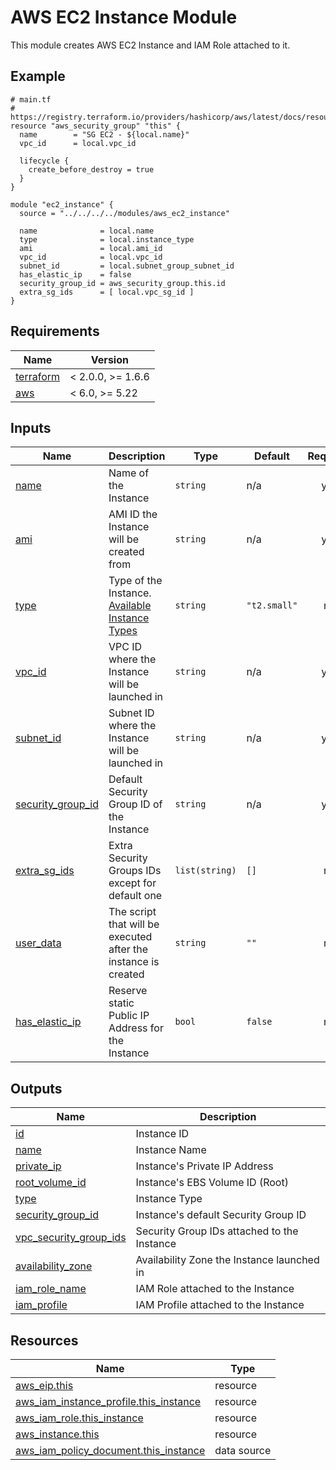 # AWS EC2 Instance Module

This module creates AWS EC2 Instance and IAM Role attached to it.

<!-- Next block is generated by terraform-docs following .terraform-docs.yml config -->
<!-- BEGIN_TF_DOCS -->
## Example

```hcl
# main.tf
# https://registry.terraform.io/providers/hashicorp/aws/latest/docs/resources/security_group
resource "aws_security_group" "this" {
  name        = "SG EC2 - ${local.name}"
  vpc_id      = local.vpc_id

  lifecycle {
    create_before_destroy = true
  }
}

module "ec2_instance" {
  source = "../../../../modules/aws_ec2_instance"

  name              = local.name
  type              = local.instance_type
  ami               = local.ami_id
  vpc_id            = local.vpc_id
  subnet_id         = local.subnet_group_subnet_id
  has_elastic_ip    = false
  security_group_id = aws_security_group.this.id
  extra_sg_ids      = [ local.vpc_sg_id ]
}
```

## Requirements

| Name | Version |
|------|---------|
| <a name="requirement_terraform"></a> [terraform](#requirement\_terraform) | < 2.0.0, >= 1.6.6 |
| <a name="requirement_aws"></a> [aws](#requirement\_aws) | < 6.0, >= 5.22 |

## Inputs

| Name | Description | Type | Default | Required |
|------|-------------|------|---------|:--------:|
| <a name="input_name"></a> [name](#input\_name) | Name of the Instance | `string` | n/a | yes |
| <a name="input_ami"></a> [ami](#input\_ami) | AMI ID the Instance will be created from | `string` | n/a | yes |
| <a name="input_type"></a> [type](#input\_type) | Type of the Instance. [Available Instance Types](https://aws.amazon.com/ec2/instance-types/) | `string` | `"t2.small"` | no |
| <a name="input_vpc_id"></a> [vpc\_id](#input\_vpc\_id) | VPC ID where the Instance will be launched in | `string` | n/a | yes |
| <a name="input_subnet_id"></a> [subnet\_id](#input\_subnet\_id) | Subnet ID where the Instance will be launched in | `string` | n/a | yes |
| <a name="input_security_group_id"></a> [security\_group\_id](#input\_security\_group\_id) | Default Security Group ID of the Instance | `string` | n/a | yes |
| <a name="input_extra_sg_ids"></a> [extra\_sg\_ids](#input\_extra\_sg\_ids) | Extra Security Groups IDs except for default one | `list(string)` | `[]` | no |
| <a name="input_user_data"></a> [user\_data](#input\_user\_data) | The script that will be executed after the instance is created | `string` | `""` | no |
| <a name="input_has_elastic_ip"></a> [has\_elastic\_ip](#input\_has\_elastic\_ip) | Reserve static Public IP Address for the Instance | `bool` | `false` | no |

## Outputs

| Name | Description |
|------|-------------|
| <a name="output_id"></a> [id](#output\_id) | Instance ID |
| <a name="output_name"></a> [name](#output\_name) | Instance Name |
| <a name="output_private_ip"></a> [private\_ip](#output\_private\_ip) | Instance's Private IP Address |
| <a name="output_root_volume_id"></a> [root\_volume\_id](#output\_root\_volume\_id) | Instance's EBS Volume ID (Root) |
| <a name="output_type"></a> [type](#output\_type) | Instance Type |
| <a name="output_security_group_id"></a> [security\_group\_id](#output\_security\_group\_id) | Instance's default Security Group ID |
| <a name="output_vpc_security_group_ids"></a> [vpc\_security\_group\_ids](#output\_vpc\_security\_group\_ids) | Security Group IDs attached to the Instance |
| <a name="output_availability_zone"></a> [availability\_zone](#output\_availability\_zone) | Availability Zone the Instance launched in |
| <a name="output_iam_role_name"></a> [iam\_role\_name](#output\_iam\_role\_name) | IAM Role attached to the Instance |
| <a name="output_iam_profile"></a> [iam\_profile](#output\_iam\_profile) | IAM Profile attached to the Instance |

## Resources

| Name | Type |
|------|------|
| [aws_eip.this](https://registry.terraform.io/providers/hashicorp/aws/latest/docs/resources/eip) | resource |
| [aws_iam_instance_profile.this_instance](https://registry.terraform.io/providers/hashicorp/aws/latest/docs/resources/iam_instance_profile) | resource |
| [aws_iam_role.this_instance](https://registry.terraform.io/providers/hashicorp/aws/latest/docs/resources/iam_role) | resource |
| [aws_instance.this](https://registry.terraform.io/providers/hashicorp/aws/latest/docs/resources/instance) | resource |
| [aws_iam_policy_document.this_instance](https://registry.terraform.io/providers/hashicorp/aws/latest/docs/data-sources/iam_policy_document) | data source |
<!-- END_TF_DOCS -->